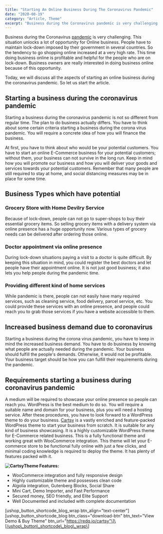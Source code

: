 ```yaml
---
title: "Starting An Online Business During The Coronavirus Pandemic"
date: "2020-08-19"
category: "Article, Theme"
excerpt: "Business during the Coronavirus pandemic is very challenging. This situation unlocks a lot of opportunity for Online business. People have to maintain lock-down imposed by their government in several countries. So the tendency to go shopping online increased at a very high rate. This time doing business online is profitable and helpful for the people "
---
```


Business during the Coronavirus [pandemic](https://en.wikipedia.org/wiki/Pandemic) is very challenging. This situation unlocks a lot of opportunity for Online business. People have to maintain lock-down imposed by their government in several countries. So the tendency to go shopping online increased at a very high rate. This time doing business online is profitable and helpful for the people who are on lock-down. Business owners are really interested in doing business online because of this opportunity.

Today, we will discuss all the aspects of starting an online business during the coronavirus pandemic. So let us start the article.

## Starting a business during the coronavirus pandemic

Starting a business during the coronavirus pandemic is not so different from regular time. The plan to do business actually differs. You have to think about some certain criteria starting a business during the corona virus pandemic. You will require a concrete idea of how you will finance the business.

At first, you have to think about who would be your potential customers. You have to start an online E-Commerce business for your potential customers; without them, your business can not survive in the long run. Keep in mind how you will promote our business and how you will deliver your goods and services towards your potential customers. Remember that many people are still required to stay at home, and social distancing measures may be in place for some time.

## Business Types which have potential



### Grocery Store with Home Devilry Service

Because of lock-down, people can not go to super-shops to buy their essential grocery items. So selling grocery items with a delivery system via online presence has a huge opportunity now. Various types of grocery needs can be delivered after ordering those online.

### Doctor appointment via online presence

During lock-down situations paying a visit to a doctor is quite difficult. By keeping this situation in mind, you could register the best doctors and let people have their appointment online. It is not just good business; it also lets you help people during the pandemic time.

### Providing different kind of home services

While pandemic is there, people can not easily have many required services, such as cleaning service, food delivery, parcel service, etc. You could provide these services with an online presence, and people could reach you to grab those services if you have a website accessible to them.

## Increased business demand due to coronavirus

Starting a business during the corona virus pandemic, you have to keep in mind the increased business demand. You have to do business by knowing what people are actually needed during the pandemic. Your business should fulfill the people's demands. Otherwise, it would not be profitable. Your business target should be how you can fulfill their requirements during the pandemic.

## Requirements starting a business during coronavirus pandemic

A medium will be required to showcase your online presence so people can reach you. WordPress is the best medium to do so. You will require a suitable name and domain for your business, plus you will need a hosting service. After these procedures, you have to look forward to a WordPress theme to do your business. [Cartsy](https://redq.io/cartsy) is a vastly enriched and feature-packed WordPress theme to start your business from scratch. It is suitable for any kind of business showcasing. It is a highly customizable WordPress theme for E-Commerce related business. This is a fully functional theme and working great with WooCommerce integration. This theme will let your E-commerce store to be functional fully online with just a few clicks, and minimal coding knowledge is required to deploy the theme. It has plenty of features packed with it.

**![Cartsy](/assets/blog/images/Cartsy.png)Theme Features:**

- WooCommerce integration and fully responsive design
- Highly customizable theme and possesses clean code
- Algolia integration, Gutenberg Blocks, Social Share
- Mini Cart, Demo Importer, and Fast Performance
- Secured money, SEO friendly, and Elite Support
- Well Documented and included with complete documentation

\[ushop_button_shortcode_blog_wrap btn_align="text-center"\]\[ushop_button_shortcode_blog btn_class="download-btn" btn_text="View Demo & Buy Theme" btn_url="https://redq.io/cartsy"\]\[/ushop\_button\_shortcode\_blog\_wrap\]
